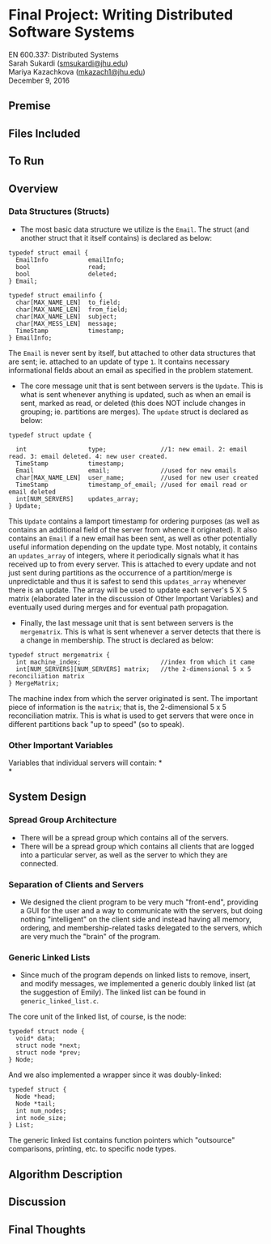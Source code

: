 # Final Project: Writing Distributed Software Systems
EN 600.337: Distributed Systems  
Sarah Sukardi (smsukardi@jhu.edu)  
Mariya Kazachkova (mkazach1@jhu.edu)  
December 9, 2016  

## Premise  

## Files Included  

## To Run  

## Overview  

### Data Structures (Structs)
* The most basic data structure we utilize is the `Email`. The struct (and another struct that it itself contains) is declared as below:  
```
typedef struct email {
  EmailInfo           emailInfo;
  bool                read;
  bool                deleted;
} Email;
```

```
typedef struct emailinfo {
  char[MAX_NAME_LEN]  to_field;
  char[MAX_NAME_LEN]  from_field;
  char[MAX_NAME_LEN]  subject;
  char[MAX_MESS_LEN]  message;  
  TimeStamp           timestamp;
} EmailInfo;
```

The `Email` is never sent by itself, but attached to other data structures that are sent; ie. attached to an update of type `1`. It contains necessary informational fields about an email as specified in the problem statement.  

* The core message unit that is sent between servers is the `Update`. This is what is sent whenever anything is updated, such as when an email is sent, marked as read, or deleted (this does NOT include changes in grouping; ie. partitions are merges). The `update` struct is declared as below:  
```
typedef struct update {

  int                 type;               //1: new email. 2: email read. 3: email deleted. 4: new user created.
  TimeStamp           timestamp;
  Email               email;              //used for new emails
  char[MAX_NAME_LEN]  user_name;          //used for new user created
  TimeStamp           timestamp_of_email; //used for email read or email deleted
  int[NUM_SERVERS]    updates_array;
} Update;
```

This `Update` contains a lamport timestamp for ordering purposes (as well as contains an additional field of the server from whence it originated). It also contains an `Email` if a new email has been sent, as well as other potentially useful information depending on the update type. Most notably, it contains an `updates_array` of integers, where it periodically signals what it has received up to from every server. This is attached to every update and not just sent during partitions as the occurrence of a partition/merge is unpredictable and thus it is safest to send this `updates_array` whenever there is an update. The array will be used to update each server's 5 X 5 matrix (elaborated later in the discussion of Other Important Variables) and eventually used during merges and for eventual path propagation.  

* Finally, the last message unit that is sent between servers is the `mergematrix`. This is what is sent whenever a server detects that there is a change in membership. The struct is declared as below:  
```
typedef struct mergematrix {
  int machine_index;                      //index from which it came
  int[NUM_SERVERS][NUM_SERVERS] matrix;   //the 2-dimensional 5 x 5 reconciliation matrix
} MergeMatrix;
```

The machine index from which the server originated is sent. The important piece of information is the `matrix`; that is, the 2-dimensional 5 x 5 reconciliation matrix. This is what is used to get servers that were once in different partitions back "up to speed" (so to speak).

### Other Important Variables
Variables that individual servers will contain:
*   
*  

## System Design  

### Spread Group Architecture
* There will be a spread group which contains all of the servers.
* There will be a spread group which contains all clients that are logged into a particular server, as well as the server to which they are connected.

### Separation of Clients and Servers
* We designed the client program to be very much "front-end", providing a GUI for the user and a way to communicate with the servers, but doing nothing "intelligent" on the client side and instead having all memory, ordering, and membership-related tasks delegated to the servers, which are very much the "brain" of the program.  

### Generic Linked Lists
* Since much of the program depends on linked lists to remove, insert, and modify messages, we implemented a generic doubly linked list (at the suggestion of Emily). The linked list can be found in `generic_linked_list.c`. 

The core unit of the linked list, of course, is the node:  
```
typedef struct node {
  void* data;
  struct node *next;
  struct node *prev;
} Node;
```

And we also implemented a wrapper since it was doubly-linked:  
```
typedef struct {
  Node *head;
  Node *tail;
  int num_nodes;
  int node_size;
} List;
```

The generic linked list contains function pointers which "outsource" comparisons, printing, etc. to specific node types.  

## Algorithm Description  

## Discussion  

## Final Thoughts  
